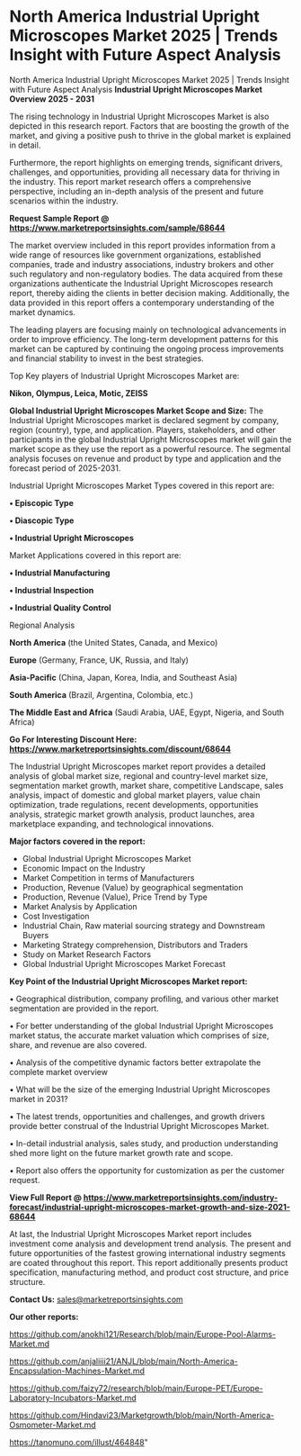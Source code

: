 # North America Industrial Upright Microscopes Market 2025 | Trends Insight with Future Aspect Analysis
 North America Industrial Upright Microscopes Market 2025 | Trends Insight with Future Aspect Analysis
<Strong> Industrial Upright Microscopes Market Overview 2025 - 2031</strong>

The rising technology in Industrial Upright Microscopes Market is also depicted in this research report. Factors that are boosting the growth of the market, and giving a positive push to thrive in the global market is explained in detail.

Furthermore, the report highlights on emerging trends, significant drivers, challenges, and opportunities, providing all necessary data for thriving in the industry. This report market research offers a comprehensive perspective, including an in-depth analysis of the present and future scenarios within the industry.

<strong>Request Sample Report @ <a href=https://www.marketreportsinsights.com/sample/68644>https://www.marketreportsinsights.com/sample/68644</a></strong>

The market overview included in this report provides information from a wide range of resources like government organizations, established companies, trade and industry associations, industry brokers and other such regulatory and non-regulatory bodies. The data acquired from these organizations authenticate the Industrial Upright Microscopes research report, thereby aiding the clients in better decision making. Additionally, the data provided in this report offers a contemporary understanding of the market dynamics.

The leading players are focusing mainly on technological advancements in order to improve efficiency. The long-term development patterns for this market can be captured by continuing the ongoing process improvements and financial stability to invest in the best strategies.

Top Key players of Industrial Upright Microscopes Market are:

<strong>Nikon, Olympus, Leica, Motic, ZEISS</strong>

<strong><b>Global Industrial Upright Microscopes Market Scope and Size:</b></strong>
The Industrial Upright Microscopes market is declared segment by company, region (country), type, and application. Players, stakeholders, and other participants in the global Industrial Upright Microscopes market will gain the market scope as they use the report as a powerful resource. The segmental analysis focuses on revenue and product by type and application and the forecast period of 2025-2031.

Industrial Upright Microscopes Market Types covered in this report are:

<strong>• Episcopic Type

• Diascopic Type

• Industrial Upright Microscopes</strong>

Market Applications covered in this report are:

<strong>• Industrial Manufacturing

• Industrial Inspection

• Industrial Quality Control</strong> 

Regional Analysis

<strong>North America</strong> (the United States, Canada, and Mexico)

<strong>Europe</strong> (Germany, France, UK, Russia, and Italy)

<strong>Asia-Pacific</strong> (China, Japan, Korea, India, and Southeast Asia)

<strong>South America</strong> (Brazil, Argentina, Colombia, etc.)

<strong>The Middle East and Africa</strong> (Saudi Arabia, UAE, Egypt, Nigeria, and South Africa)

<strong>Go For Interesting Discount Here: <a href=https://www.marketreportsinsights.com/discount/68644>https://www.marketreportsinsights.com/discount/68644</a></strong>

The Industrial Upright Microscopes market report provides a detailed analysis of global market size, regional and country-level market size, segmentation market growth, market share, competitive Landscape, sales analysis, impact of domestic and global market players, value chain optimization, trade regulations, recent developments, opportunities analysis, strategic market growth analysis, product launches, area marketplace expanding, and technological innovations.

<strong><b>Major factors covered in the report:</b></strong>
<ul>
  <li>Global Industrial Upright Microscopes Market </li>
  <li>Economic Impact on the Industry</li>
  <li>Market Competition in terms of Manufacturers</li>
  <li>Production, Revenue (Value) by geographical segmentation</li>
  <li>Production, Revenue (Value), Price Trend by Type</li>
  <li>Market Analysis by Application</li>
  <li>Cost Investigation</li>
  <li>Industrial Chain, Raw material sourcing strategy and Downstream Buyers</li>
  <li>Marketing Strategy comprehension, Distributors and Traders</li>
  <li>Study on Market Research Factors</li>
  <li>Global Industrial Upright Microscopes Market Forecast</li>
</ul>

<strong><b>Key Point of the Industrial Upright Microscopes Market report:</b></strong>

• Geographical distribution, company profiling, and various other market segmentation are provided in the report.

• For better understanding of the global Industrial Upright Microscopes market status, the accurate market valuation which comprises of size, share, and revenue are also covered.

• Analysis of the competitive dynamic factors better extrapolate the complete market overview

• What will be the size of the emerging Industrial Upright Microscopes market in 2031?

• The latest trends, opportunities and challenges, and growth drivers provide better construal of the Industrial Upright Microscopes Market.

• In-detail industrial analysis, sales study, and production understanding shed more light on the future market growth rate and scope.

• Report also offers the opportunity for customization as per the customer request.

<strong><b>View Full Report @ <a href=https://www.marketreportsinsights.com/industry-forecast/industrial-upright-microscopes-market-growth-and-size-2021-68644>https://www.marketreportsinsights.com/industry-forecast/industrial-upright-microscopes-market-growth-and-size-2021-68644</a></b></strong>


At last, the Industrial Upright Microscopes Market report includes investment come analysis and development trend analysis. The present and future opportunities of the fastest growing international industry segments are coated throughout this report. This report additionally presents product specification, manufacturing method, and product cost structure, and price structure.

<strong>Contact Us:</strong>
sales@marketreportsinsights.com

<strong>Our other reports:</strong>

<a href=https://github.com/anokhi121/Research/blob/main/Europe-Pool-Alarms-Market.md>https://github.com/anokhi121/Research/blob/main/Europe-Pool-Alarms-Market.md</a>

<a href=https://github.com/anjaliiii21/ANJL/blob/main/North-America-Encapsulation-Machines-Market.md>https://github.com/anjaliiii21/ANJL/blob/main/North-America-Encapsulation-Machines-Market.md</a>

<a href=https://github.com/faizy72/research/blob/main/Europe-PET/Europe-Laboratory-Incubators-Market.md>https://github.com/faizy72/research/blob/main/Europe-PET/Europe-Laboratory-Incubators-Market.md</a>

<a href=https://github.com/Hindavi23/Marketgrowth/blob/main/North-America-Osmometer-Market.md>https://github.com/Hindavi23/Marketgrowth/blob/main/North-America-Osmometer-Market.md</a>

<a href=https://tanomuno.com/illust/464848>https://tanomuno.com/illust/464848</a>"
